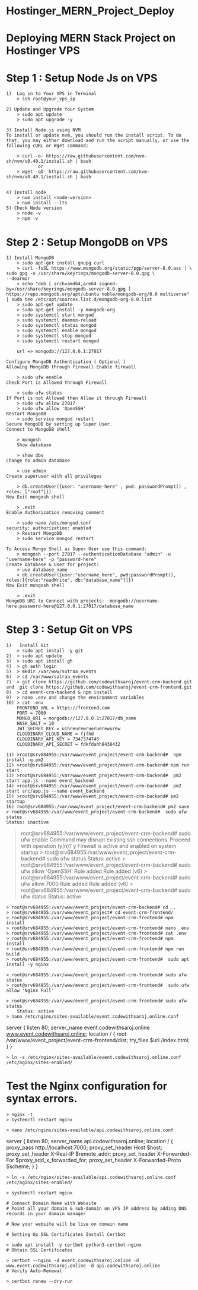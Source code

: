# Hostinger_MERN_Project_Deploy

Deploying MERN Stack Project on Hostinger VPS
==============================================

Step 1 : Setup Node Js on VPS
=======================================
    1)  Log in to Your VPS in Terminal
        > ssh root@your_vps_ip
 
    2) Update and Upgrade Your System
        > sudo apt update
        > sudo apt upgrade -y
  
    3) Install Node.js using NVM
    To install or update nvm, you should run the install script. To do that, you may either download and run the script manually, or use the following cURL or Wget command:

        > curl -o- https://raw.githubusercontent.com/nvm-sh/nvm/v0.40.1/install.sh | bash
                or 
        > wget -qO- https://raw.githubusercontent.com/nvm-sh/nvm/v0.40.1/install.sh | bash
  

    4) Install node 
        > nvm install <node-version>
        > nvm install --lts
    5) Check Node version
        > node -v
        > npm -v

Step 2 : Setup MongoDB on VPS
=============================
    1) Install MongoDB
        > sudo apt-get install gnupg curl
        > curl -fsSL https://www.mongodb.org/static/pgp/server-8.0.asc | \
    sudo gpg -o /usr/share/keyrings/mongodb-server-8.0.gpg \
    --dearmor
        > echo "deb [ arch=amd64,arm64 signed-by=/usr/share/keyrings/mongodb-server-8.0.gpg ] https://repo.mongodb.org/apt/ubuntu noble/mongodb-org/8.0 multiverse" | sudo tee /etc/apt/sources.list.d/mongodb-org-8.0.list
        > sudo apt-get update
        > sudo apt-get install -y mongodb-org
        > sudo systemctl start mongod
        > sudo systemctl daemon-reload
        > sudo systemctl status mongod
        > sudo systemctl enable mongod
        > sudo systemctl stop mongod
        > sudo systemctl restart mongod

        url => mongodb://127.0.0.1:27017
  
    Configure MongoDB Authentication ( Optional )
    Allowing MongoDB through firewall Enable firewall

        > sudo ufw enable
    Check Port is Allowed through Firewall

        > sudo ufw status
    If Port is not Allowed then Allow it through Firewall
        > sudo ufw allow 27017
        > sudo ufw allow 'OpenSSH'
    Restart MongoDB
        > sudo service mongod restart
    Secure MongoDB by setting up Super User.
    Connect to MongoDB shell

        > mongosh
        Show database

        > show dbs
    Change to admin database

        > use admin
    Create superuser with all privileges

        > db.createUser({user: "username-here" , pwd: passwordPrompt() , roles: ["root"]})
    Now Exit mongosh shell

        > .exit
    Enable Authorization removing comment

        > sudo nano /etc/mongod.conf
    security: authorization: enabled
        > Restart MongoDB
        > sudo service mongod restart

    To Access Mongo Shell as Super User use this command:
        > mongosh --port 27017 --authenticationDatabase "admin" -u "username-here" -p "password-here"
    Create Database & User for project:
        > use database_name
        > db.createUser({user:"username_here", pwd:passwordPrompt(), roles:[{role:"readWrite", db:"database_name"}]})
    Now Exit mongosh shell

        > .exit
    MongoDB URI to Connect with projects:  mongodb://username-here:password-here@127.0.0.1:27017/database_name


Step 3 : Setup Git on VPS
=============================

    1)   Install Git
        > sudo apt install -y git
    2)  > sudo apt update
    3)  > sudo apt install gh
    4)  > gh auth login
    5)  > mkdir /var/www/sutraa_events
    6)  > cd /var/www/sutraa_events
    7)  > git clone https://github.com/codewithsaroj/event-crm-backend.git and  git clone https://github.com/codewithsaroj/event-crm-frontend.git
    8)  > cd event-crm-backend & npm install
    9)  > nano .env and change the environment variables
    10) > cat .env
        FRONTEND_URL = https://frontend.com
        PORT = 7000
        MONGO_URI = mongodb://127.0.0.1:27017/db_name
        HASH_SALT = 10
        JWT_SECRET_KEY = uihreurewrueruerewurew
        CLOUDINARY_CLOUD_NAME = fjfhd
        CLOUDINARY_API_KEY = 7347374745
        CLOUDINARY_API_SECRET = fdkfdahh8438432

    11) >root@srv684955:/var/www/event_project/event-crm-backend#  npm install -g pm2
    12) >root@srv684955:/var/www/event_project/event-crm-backend# npm run start
    13) >root@srv684955:/var/www/event_project/event-crm-backend#  pm2 start app.js --name event_backend
    14) >root@srv684955:/var/www/event_project/event-crm-backend#  pm2 start src/app.js --name event_backend
    15) >root@srv684955:/var/www/event_project/event-crm-backend# pm2 startup
    16) root@srv684955:/var/www/event_project/event-crm-backend# pm2 save
    > root@srv684955:/var/www/event_project/event-crm-backend#  sudo ufw status
    Status: inactive
>root@srv684955:/var/www/event_project/event-crm-backend#  sudo ufw enable
Command may disrupt existing ssh connections. Proceed with operation (y|n)? y
Firewall is active and enabled on system startup
    > root@srv684955:/var/www/event_project/event-crm-backend#  sudo ufw status
Status: active
    > root@srv684955:/var/www/event_project/event-crm-backend#  sudo ufw allow 'OpenSSH'
Rule added
Rule added (v6)
    > root@srv684955:/var/www/event_project/event-crm-backend# sudo ufw allow 7000
Rule added
Rule added (v6)
    > root@srv684955:/var/www/event_project/event-crm-backend#  sudo ufw status
Status: active

    > root@srv684955:/var/www/event_project/event-crm-backend# cd ..
    > root@srv684955:/var/www/event_project# cd event-crm-frontend/
    > root@srv684955:/var/www/event_project/event-crm-frontend# npm install
    > root@srv684955:/var/www/event_project/event-crm-frontend# nano .env
    > root@srv684955:/var/www/event_project/event-crm-frontend# cat .env
    > root@srv684955:/var/www/event_project/event-crm-frontend# npm install
    > root@srv684955:/var/www/event_project/event-crm-frontend# npm run build
    > root@srv684955:/var/www/event_project/event-crm-frontend#  sudo apt install -y nginx

    > root@srv684955:/var/www/event_project/event-crm-frontend# sudo ufw status
    > root@srv684955:/var/www/event_project/event-crm-frontend#  sudo ufw allow 'Nginx Full'

    > root@srv684955:/var/www/event_project/event-crm-frontend# sudo ufw status
        Status: active
    > nano /etc/nginx/sites-available/event.codewithsaroj.online.conf

 server {
    listen 80;
    server_name event.codewithsaroj.online www.event.codewithsaroj.online;
    location / {
        root /var/www/event_project/event-crm-frontend/dist;
        try_files $uri /index.html;
    }
}


    > ln -s /etc/nginx/sites-available/event.codewithsaroj.online.conf /etc/nginx/sites-enabled/

# Test the Nginx configuration for syntax errors.

    > nginx -t
    > systemctl restart nginx

    > nano /etc/nginx/sites-available/api.codewithsaroj.online.conf

server {
    listen 80;
    server_name api.codewithsaroj.online;
    location / {
        proxy_pass http://localhost:7000;
        proxy_set_header Host $host;
        proxy_set_header X-Real-IP $remote_addr;
        proxy_set_header X-Forwarded-For $proxy_add_x_forwarded_for;
        proxy_set_header X-Forwarded-Proto $scheme;
    }
}

    > ln -s /etc/nginx/sites-available/api.codewithsaroj.online.conf /etc/nginx/sites-enabled/

    > systemctl restart nginx

    # Connect Domain Name with Website
    # Point all your domain & sub-domain on VPS IP address by adding DNS records in your domain manager

    # Now your website will be live on domain name

    # Setting Up SSL Certificates Install Certbot

    > sudo apt install -y certbot python3-certbot-nginx
    # Obtain SSL Certificates

    > certbot --nginx -d event.codewithsaroj.online -d  www.event.codewithsaroj.online -d api.codewithsaroj.online
    # Verify Auto-Renewal

    > certbot renew --dry-run




